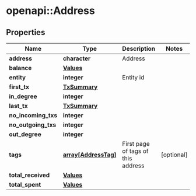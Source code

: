 # openapi::Address


## Properties
Name | Type | Description | Notes
------------ | ------------- | ------------- | -------------
**address** | **character** | Address | 
**balance** | [**Values**](values.md) |  | 
**entity** | **integer** | Entity id | 
**first_tx** | [**TxSummary**](tx_summary.md) |  | 
**in_degree** | **integer** |  | 
**last_tx** | [**TxSummary**](tx_summary.md) |  | 
**no_incoming_txs** | **integer** |  | 
**no_outgoing_txs** | **integer** |  | 
**out_degree** | **integer** |  | 
**tags** | [**array[AddressTag]**](address_tag.md) | First page of tags of this address | [optional] 
**total_received** | [**Values**](values.md) |  | 
**total_spent** | [**Values**](values.md) |  | 


